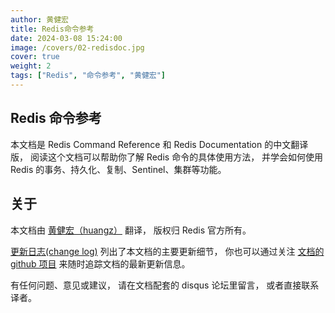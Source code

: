 ```yaml
---
author: 黄健宏
title: Redis命令参考
date: 2024-03-08 15:24:00
image: /covers/02-redisdoc.jpg
cover: true
weight: 2 
tags: ["Redis", "命令参考", "黄健宏"]
---
```


## Redis 命令参考

本文档是 Redis Command Reference 和 Redis Documentation 的中文翻译版， 阅读这个文档可以帮助你了解 Redis 命令的具体使用方法， 并学会如何使用 Redis 的事务、持久化、复制、Sentinel、集群等功能。

## 关于

本文档由 [黄健宏（huangz）](http://www.huangz.me/) 翻译， 版权归 Redis 官方所有。

[更新日志(change log)](http://redis.forthxu.com/change_log.html#change-log) 列出了本文档的主要更新细节， 你也可以通过关注 [文档的 github 项目](https://github.com/huangz1990/redis) 来随时追踪文档的最新更新信息。

有任何问题、意见或建议， 请在文档配套的 disqus 论坛里留言， 或者直接联系译者。